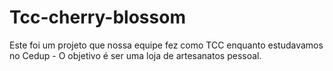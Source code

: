 # Tcc-cherry-blossom

Este foi um projeto que nossa equipe fez como TCC enquanto estudavamos no Cedup - O objetivo é ser uma loja de artesanatos pessoal.
